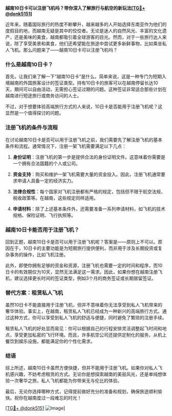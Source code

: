 **越南10日卡可以注册飞机吗？带你深入了解旅行与航空的新玩法[[TG💪+ @donk5151](https://t.me/s/donk5151)]**

近年来，随着国际旅行的热度不断攀升，越来越多的人开始选择东南亚作为他们的度假目的地，而越南无疑是其中的佼佼者。无论是迷人的自然风光、丰富的文化遗产，还是美味的美食，越南都吸引着全球游客的目光。然而，对于一些旅行达人来说，除了享受美景和美食，他们还希望能在旅途中尝试更多新鲜事物，比如乘坐私人飞机。那么问题来了——越南10日卡可以注册飞机吗？

### 什么是越南10日卡？

首先，让我们来了解一下“越南10日卡”是什么。简单来说，这是一种专门为短期入境越南的外国旅客设计的签证类型。持有10日卡的旅客可以在越南停留长达10天，期间可以自由活动，无需担心签证过期的问题。这种签证非常适合那些计划在越南进行短途旅行或商务访问的人士。

不过，对于想要体验高端旅行方式的人来说，10日卡是否能用于注册飞机呢？这显然是一个值得探讨的问题。

### 注册飞机的条件与流程

在讨论越南10日卡是否可以用于注册飞机之前，我们需要先了解注册飞机的基本条件和流程。通常情况下，注册一架飞机需要满足以下几点：

1. **身份证明**：注册飞机的第一步是提供合法的身份证明文件。这意味着你需要是一个拥有合法国籍的个人或公司。
   
2. **资金支持**：购买和维护一架飞机需要大量的资金投入。因此，注册飞机通常要求申请人具备一定的经济实力。

3. **法律合规性**：每个国家对飞机注册都有严格的规定，包括但不限于航空法规、税收政策等。在越南，这些规定同样适用。

4. **申请材料**：除了上述基本条件外，还需要准备一系列申请材料，如飞机的技术规格、保险证明、飞行执照等。

### 越南10日卡能否用于注册飞机？

回到正题，越南10日卡是否可以用于注册飞机呢？答案是——原则上不可以。原因在于，10日卡的主要功能是为短期旅行提供便利，而非用于涉及长期投资或复杂事务的操作，比如飞机注册。

此外，即使你拥有足够的资金和资源，注册飞机也需要一定的时间和程序，而10日卡的有效期仅为10天，显然无法满足这一需求。因此，如果你想在越南注册飞机，建议选择更长时间的签证类型，例如3个月的商务签证或长期居留签证。

### 替代方案：租赁私人飞机

虽然10日卡不能直接用于注册飞机，但并不意味着你无法享受到私人飞机带来的奢华体验。事实上，在越南，租赁私人飞机已经成为一种新兴的高端旅行方式。通过这种方式，你可以享受到私人飞机的舒适与便捷，同时避免了繁琐的注册手续。

租赁私人飞机的好处显而易见：你可以根据自己的行程安排灵活调整起飞时间和地点，享受更加私密的飞行环境。而且，许多航空公司还提供定制化的服务，从机上餐饮到娱乐设施，都能满足你的个性化需求。

### 结语

综上所述，越南10日卡虽然方便快捷，但并不能用于注册飞机。如果你对私人飞机感兴趣，不妨考虑租赁的方式。无论你是想探索越南的美丽风光，还是单纯想体验一次奢华之旅，私人飞机都能为你带来无与伦比的体验。

最后，无论你选择哪种方式，记得提前做好充分的准备和规划，确保旅途顺利愉快。祝你在越南度过一段难忘的时光！

[[TG💪+ @donk5151](https://t.me/s/donk5151) ![Image](https://i.postimg.cc/rwNCRYN7/Snipaste-2025-04-30-17-27-05.png)]